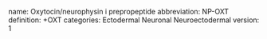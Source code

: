 name: Oxytocin/neurophysin i prepropeptide
abbreviation: NP-OXT
definition: +OXT
categories: Ectodermal Neuronal Neuroectodermal
version: 1
